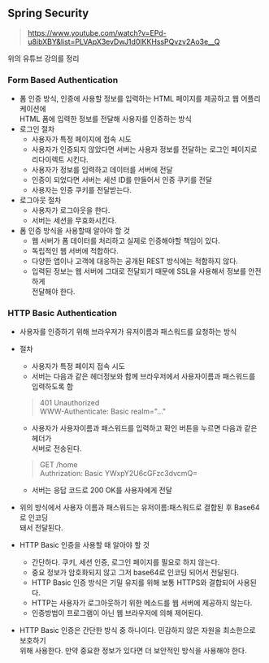 ## Spring Security

> https://www.youtube.com/watch?v=EPd-u8ibXBY&list=PLVApX3evDwJ1d0lKKHssPQvzv2Ao3e__Q

위의 유튜브 강의를 정리

### Form Based Authentication

- 폼 인증 방식, 인증에 사용할 정보를 입력하는 HTML 페이지를 제공하고 웹 어플리케이션에<br> HTML 폼에 입력한 정보를 전달해 사용자를 인증하는 방식
- 로그인 절차
    - 사용자가 특정 페이지에 접속 시도
    - 사용자가 인증되지 않았다면 서버는 사용자 정보를 전달하는 로그인 페이지로<br> 리다이렉트 시킨다.
    - 사용자가 정보를 입력하고 데이터를 서버에 전달
    - 인증이 되었다면 서버는 세션 ID를 만들어서 인증 쿠키를 전달
    - 사용자는 인증 쿠키를 전달받는다.
- 로그아웃 절차
    - 사용자가 로그아웃을 한다.
    - 서버는 세션을 무효화시킨다.
- 폼 인증 방식을 사용할때 알아야 할 것
    - 웹 서버가 폼 데이터를 처리하고 실제로 인증해야할 책임이 있다.
    - 독립적인 웹 서버에 적합하다.
    - 다양한 앱이나 고객에 대응하는 공개된 REST 방식에는 적합하지 않다.  
    - 입력된 정보는 웹 서버에 그대로 전달되기 때문에 SSL을 사용해서 정보를 안전하게<br> 전달해야 한다.

### HTTP Basic Authentication
- 사용자를 인증하기 위해 브라우저가 유저이름과 패스워드를 요청하는 방식
- 절차
    - 사용자가 특정 페이지 접속 시도
    - 서버는 다음과 같은 헤더정보와 함께 브라우저에서 사용자이름과 패스워드를<br> 입력하도록 함
    
    > 401 Unauthorized<br>
    WWW-Authenticate: Basic realm="..."

    - 사용자가 사용자이름과 패스워드를 입력하고 확인 버튼을 누르면 다음과 같은 헤더가<br> 서버로 전송된다.

    > GET /home<br>
    Authrization: Basic YWxpY2U6cGFzc3dvcmQ=

    - 서버는 응답 코드로 200 OK를 사용자에게 전달

- 위의 방식에서 사용자 이름과 패스워드는 유저이름:패스워드로 결합된 후 Base64로 인코딩<br> 돼서 전달된다.
- HTTP Basic 인증을 사용할 때 알아야 할 것
    - 간단하다. 쿠키, 세션 인증, 로그인 페이지를 필요로 하지 않는다.
    - 중요 정보가 암호화되지 않고 그저 base64로 인코딩 되어서 전달된다.
    - HTTP Basic 인증 방식은 기밀 유지를 위해 보통 HTTPS와 결합되어 사용된다.
    - HTTP는 사용자가 로그아웃하기 위한 메소드를 웹 서버에 제공하지 않는다.
    - 인증방법이 프로그램이 아닌 웹 브라우저에 의해 제어된다.
- HTTP Basic 인증은 간단한 방식 중 하나이다. 민감하지 않은 자원을 최소한으로 보호하기<br> 위해 사용한다. 만약 중요한 정보가 있다면 더 보안적인 방식을 사용해야 한다.